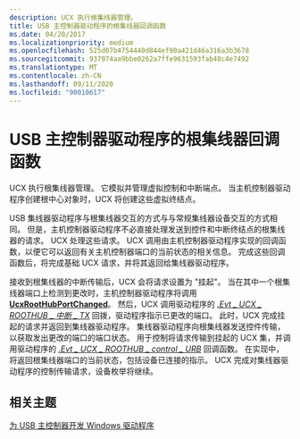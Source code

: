 ```yaml
---
description: UCX 执行根集线器管理。
title: USB 主控制器驱动程序的根集线器回调函数
ms.date: 04/20/2017
ms.localizationpriority: medium
ms.openlocfilehash: 525d07b4754440d844ef90a421d46a316a3b3678
ms.sourcegitcommit: 937974aa9bbe0262a7ffe9631593fab48c4e7492
ms.translationtype: MT
ms.contentlocale: zh-CN
ms.lasthandoff: 09/11/2020
ms.locfileid: "90010617"
---
```

# <a name="root-hub-callback-functions-of-a-usb-host-controller-driver"></a>USB 主控制器驱动程序的根集线器回调函数


UCX 执行根集线器管理。 它模拟并管理虚拟控制和中断端点。 当主机控制器驱动程序创建根中心对象时，UCX 将创建这些虚拟终结点。

USB 集线器驱动程序与根集线器交互的方式与与常规集线器设备交互的方式相同。 但是，主机控制器驱动程序不必直接处理发送到控件和中断终结点的根集线器的请求。 UCX 处理这些请求。 UCX 调用由主机控制器驱动程序实现的回调函数，以便它可以返回有关主机控制器端口的当前状态的相关信息。 完成这些回调函数后，将完成基础 UCX 请求，并将其返回给集线器驱动程序。

接收到根集线器的中断传输后，UCX 会将请求设置为 "挂起"。 当在其中一个根集线器端口上检测到更改时，主机控制器驱动程序将调用 [**UcxRootHubPortChanged**](/windows-hardware/drivers/ddi/ucxroothub/nf-ucxroothub-ucxroothubportchanged)。 然后，UCX 调用驱动程序的 [*.Evt \_ UCX \_ ROOTHUB \_ 中断 \_ TX*](/windows-hardware/drivers/ddi/ucxroothub/nc-ucxroothub-evt_ucx_roothub_interrupt_tx) 回拨，驱动程序指示已更改的端口。 此时，UCX 完成挂起的请求并返回到集线器驱动程序。 集线器驱动程序向根集线器发送控件传输，以获取发出更改的端口的端口状态。 用于控制将请求传输到挂起的 UCX 集，并调用驱动程序的 [*.Evt \_ UCX \_ ROOTHUB \_ control \_ URB*](/windows-hardware/drivers/ddi/ucxroothub/nc-ucxroothub-evt_ucx_roothub_control_urb) 回调函数。 在实现中，将返回根集线器端口的当前状态，包括设备已连接的指示。 UCX 完成对集线器驱动程序的控制传输请求，设备枚举将继续。

## <a name="related-topics"></a>相关主题
[为 USB 主控制器开发 Windows 驱动程序](developing-windows-drivers-for-usb-host-controllers.md)